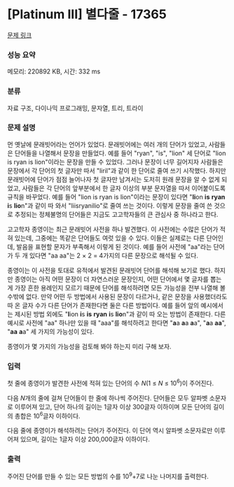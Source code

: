 # [Platinum III] 별다줄 - 17365 

[문제 링크](https://www.acmicpc.net/problem/17365) 

### 성능 요약

메모리: 220892 KB, 시간: 332 ms

### 분류

자료 구조, 다이나믹 프로그래밍, 문자열, 트리, 트라이

### 문제 설명

<p>먼 옛날에 문래빗어라는 언어가 있었다. 문래빗어에는 여러 개의 단어가 있었고, 사람들은 단어들을 나열해서 문장을 만들었다. 예를 들어 "ryan", "is", "lion" 세 단어로 "lion is ryan is lion"이라는 문장을 만들 수 있었다. 그러나 문장이 너무 길어지자 사람들은 문장에서 각 단어의 첫 글자만 따서 "liril"과 같이 한 단어로 줄여 쓰기 시작했다. 하지만 문래빗어에 단어가 점점 늘어나자 첫 글자만 남겨서는 도저히 원래 문장을 알 수 없게 되었고, 사람들은 각 단어의 앞부분에서 한 글자 이상의 부분 문자열을 따서 이어붙이도록 규칙을 바꾸었다. 예를 들어 "lion is ryan is lion"이라는 문장이 있다면 "<strong>li</strong>on <strong>is</strong> <strong>ryan</strong> <strong>i</strong>s <strong>lio</strong>n"과 같이 따 와서 "liisryanilio"로 줄여 쓰는 것이다. 이렇게 문장을 줄여 쓴 것으로 추정되는 정체불명의 단어들은 지금도 고고학자들의 큰 관심사 중 하나라고 한다.</p>

<p>고고학자 종영이는 최근 문래빗어 사전을 하나 발견했다. 이 사전에는 수많은 단어가 적혀 있는데, 그중에는 똑같은 단어들도 여럿 있을 수 있다. 이들은 실제로는 다른 단어인데, 발음을 표현할 문자가 부족해서 이렇게 된 것이다. 예를 들어 사전에 "aa"라는 단어가 두 개 있다면 "aa aa"는 2 × 2 = 4가지의 다른 문장으로 해석될 수 있다.</p>

<p>종영이는 이 사전을 토대로 유적에서 발견된 문래빗어 단어를 해석해 보기로 했다. 하지만 종영이는 아직 어떤 문장이 더 자연스러운 문장인지, 어떤 단어에서 몇 글자를 뽑는 게 가장 흔한 용례인지 모르기 때문에 단어를 해석하려면 모든 가능성을 전부 나열해 볼 수밖에 없다. 만약 어떤 두 방법에서 사용된 문장이 다르거나, 같은 문장을 사용했더라도 따 온 글자 수가 다른 단어가 존재한다면 둘은 다른 방법이다. 예를 들어 앞의 예시에서는 제시된 방법 외에도 "<strong>l</strong>ion <strong>i</strong>s <strong>is</strong> <strong>ryan</strong> <strong>i</strong>s <strong>lio</strong>n"과 같이 따 오는 방법이 존재한다. 다른 예시로 사전에 "aa" 하나만 있을 때 "aaa"를 해석하려고 한다면 "<strong>a</strong>a <strong>a</strong>a <strong>a</strong>a", "<strong>a</strong>a <strong>aa</strong>", "<strong>aa</strong> <strong>a</strong>a" 세 가지의 가능성이 있다.</p>

<p>종영이가 몇 가지의 가능성을 검토해 봐야 하는지 미리 구해 보자.</p>

### 입력 

 <p>첫 줄에 종영이가 발견한 사전에 적혀 있는 단어의 수 <em>N</em>(1 ≤ <em>N</em> ≤ 10<sup>6</sup>)이 주어진다.</p>

<p>다음 <em>N</em>개의 줄에 걸쳐 단어들이 한 줄에 하나씩 주어진다. 단어들은 모두 알파벳 소문자로 이루어져 있고, 단어 하나의 길이는 1글자 이상 300글자 이하이며 모든 단어의 길이의 총합은 10<sup>6</sup>글자 이하이다.</p>

<p>다음 줄에 종영이가 해석하려는 단어가 주어진다. 이 단어 역시 알파벳 소문자로만 이루어져 있으며, 길이는 1글자 이상 200,000글자 이하이다.</p>

### 출력 

 <p>주어진 단어를 만들 수 있는 모든 방법의 수를 10<sup>9</sup>+7로 나눈 나머지를 출력한다.</p>

